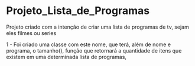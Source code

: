 # Projeto_Lista_de_Programas

Projeto criado com a intenção de criar uma lista de programas de tv, sejam eles filmes ou series

1 - Foi criado uma classe com este nome, que terá, além de nome e programa, o tamanho(), função que retornará a quantidade de itens que existem em uma determinada lista de programas,
